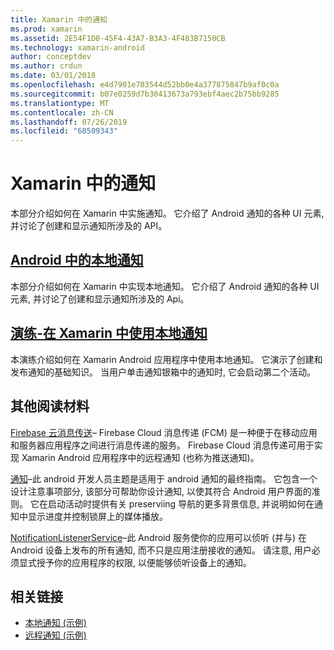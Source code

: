 ```yaml
---
title: Xamarin 中的通知
ms.prod: xamarin
ms.assetid: 2E54F1D0-45F4-43A7-B3A3-4F483B7150CB
ms.technology: xamarin-android
author: conceptdev
ms.author: crdun
ms.date: 03/01/2018
ms.openlocfilehash: e4d7901e703544d52bb0e4a377875847b9af0c0a
ms.sourcegitcommit: b07e0259d7b30413673a793ebf4aec2b75bb9285
ms.translationtype: MT
ms.contentlocale: zh-CN
ms.lasthandoff: 07/26/2019
ms.locfileid: "68509343"
---
```

# <a name="notifications-in-xamarinandroid"></a>Xamarin 中的通知

本部分介绍如何在 Xamarin 中实施通知。 它介绍了 Android 通知的各种 UI 元素, 并讨论了创建和显示通知所涉及的 API。

## <a name="local-notifications-in-androidlocal-notificationsmd"></a>[Android 中的本地通知](local-notifications.md)

本部分介绍如何在 Xamarin 中实现本地通知。 它介绍了 Android 通知的各种 UI 元素, 并讨论了创建和显示通知所涉及的 Api。

## <a name="walkthrough---using-local-notifications-in-xamarinandroidlocal-notifications-walkthroughmd"></a>[演练-在 Xamarin 中使用本地通知](local-notifications-walkthrough.md)  
 
本演练介绍如何在 Xamarin Android 应用程序中使用本地通知。 它演示了创建和发布通知的基础知识。 当用户单击通知银箱中的通知时, 它会启动第二个活动。 

## <a name="further-reading"></a>其他阅读材料

[Firebase 云消息传送](~/android/data-cloud/google-messaging/firebase-cloud-messaging.md)&ndash; Firebase Cloud 消息传递 (FCM) 是一种便于在移动应用和服务器应用程序之间进行消息传递的服务。 Firebase Cloud 消息传递可用于实现 Xamarin Android 应用程序中的远程通知 (也称为推送通知)。

[通知](https://developer.android.com/guide/topics/ui/notifiers/notifications.html)&ndash;此 android 开发人员主题是适用于 android 通知的最终指南。 它包含一个设计注意事项部分, 该部分可帮助你设计通知, 以使其符合 Android 用户界面的准则。 它在启动活动时提供有关 preserviing 导航的更多背景信息, 并说明如何在通知中显示进度并控制锁屏上的媒体播放。

[NotificationListenerService](xref:Android.Service.Notification.NotificationListenerService)&ndash;此 Android 服务使你的应用可以侦听 (并与) 在 Android 设备上发布的所有通知, 而不只是应用注册接收的通知。
请注意, 用户必须显式授予你的应用程序的权限, 以便能够侦听设备上的通知。

## <a name="related-links"></a>相关链接

- [本地通知 (示例)](https://developer.xamarin.com/samples/monodroid/LocalNotifications/)
- [远程通知 (示例)](https://developer.xamarin.com/samples/monodroid/RemoteNotifications/)
